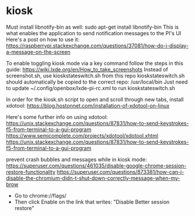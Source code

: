 # kiosk
Must install libnotify-bin as well:
sudo apt-get install libnotify-bin
This is what enables the application to send notification messages to the PI's UI
Here's a post on how to use it: https://raspberrypi.stackexchange.com/questions/37081/how-do-i-display-a-message-on-the-screen

To enable toggling kiosk mode via a key command follow the steps in this guide:
https://wiki.lxde.org/en/How_to_take_screenshots
Instead of screenshot.sh, use kioskstateswitch.sh from this repo
kioskstateswitch.sh should automatically be copied to the correct repo: /usr/local/bin
Just need to update ~/.config/openbox/lxde-pi-rc.xml to run kioskstateswitch.sh


In order for the kiosk.sh script to open and scroll through new tabs, install xdotool:
https://blog.hostonnet.com/installation-of-xdotool-on-linux

Here's some further info on using xdotool:
https://unix.stackexchange.com/questions/87831/how-to-send-keystrokes-f5-from-terminal-to-a-gui-program
https://www.semicomplete.com/projects/xdotool/xdotool.xhtml
https://unix.stackexchange.com/questions/87831/how-to-send-keystrokes-f5-from-terminal-to-a-gui-program

prevent crash bubbles and messages while in kiosk mode:
https://superuser.com/questions/461035/disable-google-chrome-session-restore-functionality
https://superuser.com/questions/873381/how-can-i-disable-the-chromium-didn-t-shut-down-correctly-message-when-my-brow
- Go to chrome://flags/
- Then click Enable on the link that writes: "Disable Better session restore"

